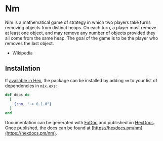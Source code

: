 # Nm

Nim is a mathematical game of strategy in which two players take turns
removing objects from distinct heaps. On each turn, a player must remove at
least one object, and may remove any number of objects provided they all come
from the same heap. The goal of the game is to be the player who removes the
last object.
  - Wikipedia

## Installation

If [available in Hex](https://hex.pm/docs/publish), the package can be installed
by adding `nm` to your list of dependencies in `mix.exs`:

```elixir
def deps do
  [
    {:nm, "~> 0.1.0"}
  ]
end
```

Documentation can be generated with [ExDoc](https://github.com/elixir-lang/ex_doc)
and published on [HexDocs](https://hexdocs.pm). Once published, the docs can
be found at [https://hexdocs.pm/nm](https://hexdocs.pm/nm).

